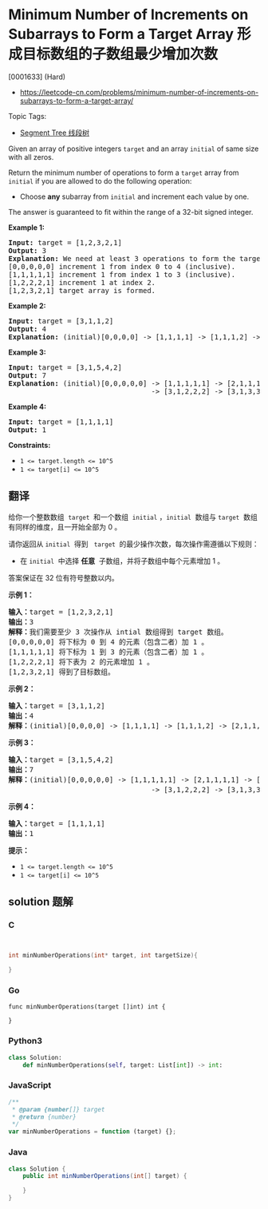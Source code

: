 # Minimum Number of Increments on Subarrays to Form a Target Array 形成目标数组的子数组最少增加次数

[0001633] (Hard)

- https://leetcode-cn.com/problems/minimum-number-of-increments-on-subarrays-to-form-a-target-array/

Topic Tags:

- [Segment Tree 线段树](https://leetcode-cn.com/tag/segment-tree/)

Given an array of positive integers `target` and an array `initial` of same size with all zeros.

Return the minimum number of operations to form a `target` array from `initial` if you are allowed to do the following operation:

- Choose **any** subarray from `initial` and increment each value by one.

The answer is guaranteed to fit within the range of a 32-bit signed integer.

**Example 1:**

<pre><strong>Input:</strong> target = [1,2,3,2,1]
<strong>Output:</strong> 3
<strong>Explanation: </strong>We need at least 3 operations to form the target array from the initial array.
[0,0,0,0,0] increment 1 from index 0 to 4&nbsp;(inclusive).
[1,1,1,1,1] increment 1 from index 1 to 3&nbsp;(inclusive).
[1,2,2,2,1] increment 1 at index 2.
[1,2,3,2,1] target array is formed.
</pre>

**Example 2:**

<pre><strong>Input:</strong> target = [3,1,1,2]
<strong>Output:</strong> 4
<strong>Explanation: </strong>(initial)[0,0,0,0] -&gt; [1,1,1,1] -&gt; [1,1,1,2] -&gt; [2,1,1,2] -&gt; [3,1,1,2] (target).
</pre>

**Example 3:**

<pre><strong>Input:</strong> target = [3,1,5,4,2]
<strong>Output:</strong> 7
<strong>Explanation: </strong>(initial)[0,0,0,0,0] -&gt; [1,1,1,1,1] -&gt; [2,1,1,1,1] -&gt; [3,1,1,1,1] 
                                  -&gt; [3,1,2,2,2] -&gt; [3,1,3,3,2] -&gt; [3,1,4,4,2] -&gt; [3,1,5,4,2] (target).
</pre>

**Example 4:**

<pre><strong>Input:</strong> target = [1,1,1,1]
<strong>Output:</strong> 1
</pre>

**Constraints:**

- `1 <= target.length <= 10^5`
- `1 <= target[i] <= 10^5`

## 翻译

给你一个整数数组  `target`  和一个数组  `initial` ，`initial`  数组与 `target`  数组有同样的维度，且一开始全部为 0 。

请你返回从 `initial`  得到   `target`  的最少操作次数，每次操作需遵循以下规则：

- 在 `initial`  中选择 **任意**  子数组，并将子数组中每个元素增加 1 。

答案保证在 32 位有符号整数以内。

**示例 1：**

<pre><strong>输入：</strong>target = [1,2,3,2,1]
<strong>输出：</strong>3
<strong>解释：</strong>我们需要至少 3 次操作从 intial 数组得到 target 数组。
[0,0,0,0,0] 将下标为 0 到 4&nbsp;的元素（包含二者）加 1 。
[1,1,1,1,1] 将下标为 1 到 3 的元素（包含二者）加 1 。
[1,2,2,2,1] 将下表为 2 的元素增加 1 。
[1,2,3,2,1] 得到了目标数组。
</pre>

**示例 2：**

<pre><strong>输入：</strong>target = [3,1,1,2]
<strong>输出：</strong>4
<strong>解释：</strong>(initial)[0,0,0,0] -&gt; [1,1,1,1] -&gt; [1,1,1,2] -&gt; [2,1,1,2] -&gt; [3,1,1,2] (target) 。
</pre>

**示例 3：**

<pre><strong>输入：</strong>target = [3,1,5,4,2]
<strong>输出：</strong>7
<strong>解释：</strong>(initial)[0,0,0,0,0] -&gt; [1,1,1,1,1] -&gt; [2,1,1,1,1] -&gt; [3,1,1,1,1] 
                                  -&gt; [3,1,2,2,2] -&gt; [3,1,3,3,2] -&gt; [3,1,4,4,2] -&gt; [3,1,5,4,2] (target)。
</pre>

**示例 4：**

<pre><strong>输入：</strong>target = [1,1,1,1]
<strong>输出：</strong>1
</pre>

**提示：**

- `1 <= target.length <= 10^5`
- `1 <= target[i] <= 10^5`

## solution 题解

### C

```c


int minNumberOperations(int* target, int targetSize){

}
```

### Go

```golang
func minNumberOperations(target []int) int {

}
```

### Python3

```python
class Solution:
    def minNumberOperations(self, target: List[int]) -> int:
```

### JavaScript

```javascript
/**
 * @param {number[]} target
 * @return {number}
 */
var minNumberOperations = function (target) {};
```

### Java

```java
class Solution {
    public int minNumberOperations(int[] target) {

    }
}
```
